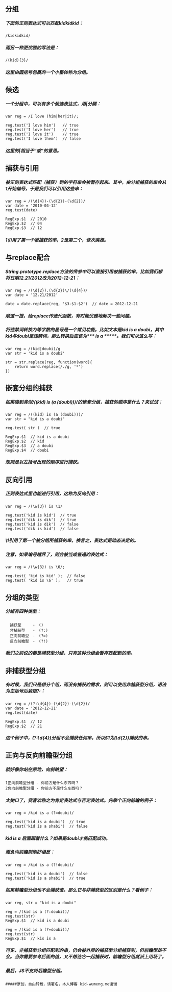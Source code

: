 
## 分组
##### 下面的正则表达式可以匹配kidkidkid：

    /kidkidkid/

##### 而另一种更优雅的写法是：

    /(kid){3}/

##### 这里由圆括号包裹的一个小整体称为分组。



## 候选
##### 一个分组中，可以有多个候选表达式，用|分隔：

    var reg = /I love (him|her|it)/;

    reg.test('I love him')   // true  
    reg.test('I love her')   // true
    reg.test('I love it')    // true
    reg.test('I love them')  // false
    
##### 这里的|相当于“或”的意思。



## 捕获与引用
##### 被正则表达式匹配（捕获）到的字符串会被暂存起来。其中，由分组捕获的串会从1开始编号，于是我们可以引用这些串：

    var reg = /(\d{4})-(\d{2})-(\d{2})/
    var date = '2010-04-12'
    reg.test(date)

    RegExp.$1  // 2010
    RegExp.$2  // 04
    RegExp.$3  // 12

##### $1引用了第一个被捕获的串，$2是第二个，依次类推。


## 与replace配合
##### String.prototype.replace方法的传参中可以直接引用被捕获的串。比如我们想将日期12.21/2012改为2012-12-21：

    var reg = /(\d{2}).(\d{2})\/(\d{4})/
    var date = '12.21/2012'

    date = date.replace(reg, '$3-$1-$2')  // date = 2012-12-21

##### 顺道一提，给replace传迭代函数，有时能优雅地解决一些问题。

##### 将违禁词转换为等字数的星号是一个常见功能。比如文本是kid is a doubi，其中kid与doubi是违禁词，那么转换后应该为*** is a *****。我们可以这么写：

    var reg = /(kid|doubi)/g
    var str = 'kid is a doubi'

    str = str.replace(reg, function(word){
        return word.replace(/./g, '*')
    })


## 嵌套分组的捕获
##### 如果碰到类似/((kid) is (a (doubi)))/的嵌套分组，捕获的顺序是什么？来试试：

    var reg = /((kid) is (a (doubi)))/
    var str = "kid is a doubi"

    reg.test( str )  // true

    RegExp.$1  // kid is a doubi
    RegExp.$2  // kid
    RegExp.$3  // a doubi
    RegExp.$4  // doubi

##### 规则是以左括号出现的顺序进行捕获。



## 反向引用
##### 正则表达式里也能进行引用，这称为反向引用：

    var reg = /(\w{3}) is \1/

    reg.test('kid is kid')  // true
    reg.test('dik is dik')  // true
    reg.test('kid is dik')  // false
    reg.test('dik is kid')  // false

##### \1引用了第一个被分组所捕获的串，换言之，表达式是动态决定的。

##### 注意，如果编号越界了，则会被当成普通的表达式：

    var reg = /(\w{3}) is \6/;

    reg.test( 'kid is kid' );  // false
    reg.test( 'kid is \6' );   // true
    
    

## 分组的类型

##### 分组有四种类型：

      捕获型　　　-　()
      非捕获型　　-　(?:)
      正向前瞻型　-　(?=)
      反向前瞻型　-　(?!)

##### 我们之前说的都是捕获型分组，只有这种分组会暂存匹配到的串。


## 非捕获型分组

##### 有时候，我们只是想分个组，而没有捕获的需求，则可以使用非捕获型分组，语法为左括号后紧跟?:：

    var reg = /(?:\d{4})-(\d{2})-(\d{2})/
    var date = '2012-12-21'
    reg.test(date)

    RegExp.$1  // 12
    RegExp.$2  // 21

##### 这个例子中，(?:\d{4})分组不会捕获任何串，所以$1为(\d{2})捕获的串。


## 正向与反向前瞻型分组

##### 就好像你站在原地，向前眺望：

    1正向前瞻型分组 - 你前方是什么东西吗？
    2负向前瞻型分组 - 你前方不是什么东西吗？

##### 太拗口了，我喜欢称之为肯定表达式与否定表达式。先举个正向前瞻的例子：

    var reg = /kid is a (?=doubi)/

    reg.test('kid is a doubi')  // true
    reg.test('kid is a shabi')  // false

##### kid is a 后面跟着什么？如果是doubi才能匹配成功。

##### 而负向前瞻则刚好相反：

    var reg = /kid is a (?!doubi)/

    reg.test('kid is a doubi')  // false
    reg.test('kid is a shabi')  // true

##### 如果前瞻型分组也不会捕获值。那么它与非捕获型的区别是什么？看例子：

    var reg, str = "kid is a doubi"

    reg = /(kid is a (?:doubi))/
    reg.test(str)
    RegExp.$1  // kid is a doubi

    reg = /(kid is a (?=doubi))/
    reg.test(str)
    RegExp.$1  // kis is a

##### 可见，非捕获型分组匹配到的串，仍会被外层的捕获型分组捕获到，但前瞻型却不会。当你需要参考后面的值，又不想连它一起捕获时，前瞻型分组就派上用场了。

##### 最后，JS不支持后瞻型分组。

    #####原创，自由转载，请署名，本人博客 kid-wumeng.me谢谢

